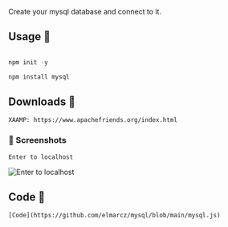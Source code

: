 Create your mysql database and connect to it.

## Usage 🔑
```javascript

npm init -y

npm install mysql
```

## Downloads 🧧
```
XAAMP: https://www.apachefriends.org/index.html
```
### 📸 Screenshots
```
Enter to localhost
```
![Enter to localhost](https://i.imgur.com/ARytSXA_d.webp?maxwidth=760&fidelity=grand)

## Code 🌌
```
[Code](https://github.com/elmarcz/mysql/blob/main/mysql.js)
```
